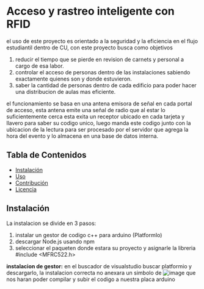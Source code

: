 # Acceso y rastreo inteligente con RFID 

el uso de este proyecto es orientado a la seguridad y la eficiencia en el flujo estudiantil dentro de CU,
con este proyecto busca como objetivos 
  1. reducir el tiempo que se pierde en revision de carnets y personal a cargo de esa labor.
  2. controlar el acceso de personas dentro de las instalaciones sabiendo exactamente quienes son y donde estuvieron.
  3. saber la cantidad de personas dentro de cada edificio para poder hacer una distribucion de aulas mas eficiente.
     
el funcionamiento se basa en una antena emisora de señal en cada portal de acceso, esta antena emite una señal de radio que al estar lo suficientemente cerca esta exita un receptor ubicado en cada tarjeta y llavero para saber su codigo unico, luego manda este codigo junto con la ubicacion de la lectura para ser procesado por el servidor que agrega la hora del evento y lo almacena en una base de datos interna.

## Tabla de Contenidos

- [Instalación](#instalación)
- [Uso](#uso)
- [Contribución](#contribución)
- [Licencia](#licencia)

## Instalación 
La instalacion se divide en 3 pasos:
  1. instalar un gestor de codigo c++ para arduino (PlatformIo)
  2. descargar Node.js usando npm
  3. seleccionar el paqueten donde estara su proyecto y asignarle la libreria #include <MFRC522.h>

**instalacion de gestor:**
   en el buscador de visualstudio buscar platformio y descargarlo, la instalacion correcta no anexara un simbolo de ![image](https://github.com/CarlosDubonR/proyecto_final/assets/134743314/d09b5521-8553-433a-958d-35601ac8a5ac) que nos haran poder compilar y subir el codigo a nuestra placa arduino

